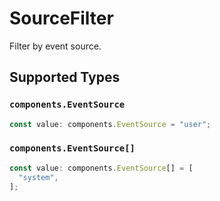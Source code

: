 # SourceFilter

Filter by event source.


## Supported Types

### `components.EventSource`

```typescript
const value: components.EventSource = "user";
```

### `components.EventSource[]`

```typescript
const value: components.EventSource[] = [
  "system",
];
```

